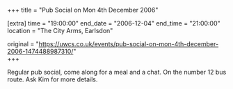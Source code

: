 +++
title = "Pub Social on Mon 4th December 2006"

[extra]
time = "19:00:00"
end_date = "2006-12-04"
end_time = "21:00:00"
location = "The City Arms, Earlsdon"

original = "https://uwcs.co.uk/events/pub-social-on-mon-4th-december-2006-1474488987310/"    
+++

Regular pub social, come along for a meal and a chat. On the number 12 bus route. Ask Kim for more details.

